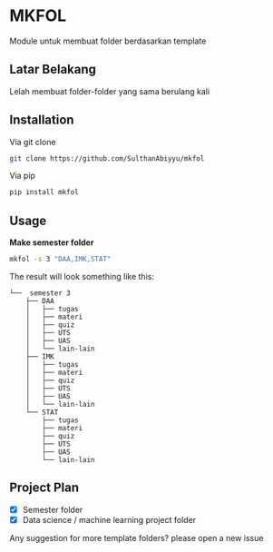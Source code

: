 # MKFOL

Module untuk membuat folder berdasarkan template

## Latar Belakang

Lelah membuat folder-folder yang sama berulang kali

## Installation

Via git clone

```bash
git clone https://github.com/SulthanAbiyyu/mkfol
```

Via pip

```bash
pip install mkfol
```

## Usage

**Make semester folder**

```bash
mkfol -s 3 "DAA,IMK,STAT"
```

The result will look something like this:

```
└──  semester 3
    ├── DAA
    │   ├── tugas
    │   ├── materi
    │   ├── quiz
    │   ├── UTS
    │   ├── UAS
    │   └── lain-lain
    ├── IMK
    │   ├── tugas
    │   ├── materi
    │   ├── quiz
    │   ├── UTS
    │   ├── UAS
    │   └── lain-lain
    └── STAT
        ├── tugas
        ├── materi
        ├── quiz
        ├── UTS
        ├── UAS
        └── lain-lain
```

## Project Plan

- [x] Semester folder
- [x] Data science / machine learning project folder

Any suggestion for more template folders? please open a new issue
